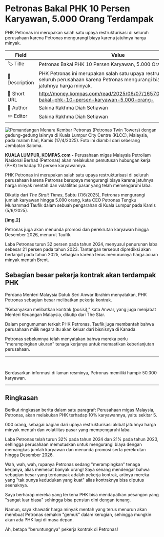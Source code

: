 # Petronas Bakal PHK 10 Persen Karyawan, 5.000 Orang Terdampak

PHK Petronas ini merupakan salah satu upaya restrukturisasi di seluruh perusahaan karena Petronas mengurangi biaya karena jatuhnya harga minyak.

| Field         | Value                                                       |
|---------------|-------------------------------------------------------------|
| 🏷️ Title       | Petronas Bakal PHK 10 Persen Karyawan, 5.000 Orang Terdampak |
| 📝 Description | PHK Petronas ini merupakan salah satu upaya restrukturisasi di seluruh perusahaan karena Petronas mengurangi biaya karena jatuhnya harga minyak. |
| 🔗 Short URL   | http://money.kompas.com/read/2025/06/07/165700226/petronas-bakal-phk-10-persen-karyawan-5.000-orang- |
| 👤 Author      | Sakina Rakhma Diah Setiawan |
| ✏️ Editor      | Sakina Rakhma Diah Setiawan |

![Pemandangan Menara Kembar Petronas (Petronas Twin Towers) dengan gedung-gedung lainnya di Kuala Lumpur City Centre (KLCC), Malaysia, pada malam hari, Kamis (17/4/2025). Foto ini diambil dari seberang Jembatan Saloma.](https://asset.kompas.com/crops/LQnTFhp-4mITQTIdQxm1EDX7oiI=/0x215:4032x2903/750x500/data/photo/2025/04/18/68027b455ae5f.jpeg)

**KUALA LUMPUR, KOMPAS.com -** Perusahaan migas Malaysia Petroliam Nasional Berhad (Petronas) akan melakukan pemutusan hubungan kerja (PHK) terhadap 10 persen karyawannya.

PHK Petronas ini merupakan salah satu upaya restrukturisasi di seluruh perusahaan karena Petronas berupaya mengurangi biaya karena jatuhnya harga minyak mentah dan volatilitas pasar yang telah memengaruhi laba.

Dikutip dari *The Strait Times*, Sabtu (7/6/2025), Petronas mengurangi jumlah karyawan hingga 5.000 orang, kata CEO Petronas Tengku Muhammad Taufik dalam sebuah pengarahan di Kuala Lumpur pada Kamis (5/6/2025).

**\[img.2\]**

Petronas juga akan menunda promosi dan perekrutan karyawan hingga Desember 2026, menurut Taufik.

Laba Petronas turun 32 persen pada tahun 2024, menyusul penurunan laba sebesar 21 persen pada tahun 2023. Tantangan tersebut diprediksi akan berlanjut pada tahun 2025, sebagian karena terus menurunnya harga acuan minyak mentah Brent.

## Sebagian besar pekerja kontrak akan terdampak PHK

Perdana Menteri Malaysia Datuk Seri Anwar Ibrahim menyatakan, PHK Petronas sebagian besar melibatkan pekerja kontrak.

\"Kebanyakan melibatkan kontrak (posisi),\" kata Anwar, yang juga menjabat Menteri Keuangan Malaysia, dikutip dari The Star.

Dalam pengumuman terkait PHK Petronas, Taufik juga membantah bahwa perusahaan milik negara itu akan keluar dari bisnisnya di Kanada.

Petronas sebelumnya telah menyatakan bahwa mereka perlu \"merampingkan ukuran\" tenaga kerjanya untuk memastikan keberlanjutan perusahaan.

------------------------------------------------------------------------

 

Berdasarkan informasi di laman resminya, Petronas memiliki hampir 50.000 karyawan.

---
## Ringkasan

Berikut ringkasan berita dalam satu paragraf: Perusahaan migas Malaysia, Petronas, akan melakukan PHK terhadap 10% karyawannya, yaitu sekitar 5.

000 orang, sebagai bagian dari upaya restrukturisasi akibat jatuhnya harga minyak mentah dan volatilitas pasar yang mempengaruhi laba.

 Laba Petronas telah turun 32% pada tahun 2024 dan 21% pada tahun 2023, sehingga perusahaan memutuskan untuk mengurangi biaya dengan memangkas jumlah karyawan dan menunda promosi serta perekrutan hingga Desember 2026.



Wah, wah, wah, rupanya Petronas sedang "merampingkan" tenaga kerjanya, alias memecat banyak orang! Saya senang mendengar bahwa sebagian besar yang terdampak adalah pekerja kontrak, artinya mereka yang "tak punya kedudukan yang kuat" alias kontraknya bisa diputus seenaknya.

 Saya berharap mereka yang terkena PHK bisa mendapatkan pesangon yang "sangat luar biasa" sehingga bisa pensiun dini dengan tenang.

 Namun, saya khawatir harga minyak mentah yang terus menurun akan membuat Petronas semakin "gemuk" dalam kerugian, sehingga mungkin akan ada PHK lagi di masa depan.

 Ah, betapa "beruntungnya" pekerja kontrak di Petronas!
